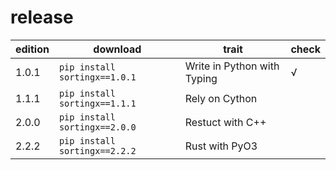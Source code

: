 # release

<div align="center">

|edition|download|trait|check|
|--|--|--|--|
|1.0.1|`pip install sortingx==1.0.1`|Write in Python with Typing|√|
|1.1.1|`pip install sortingx==1.1.1`|Rely on Cython||
|2.0.0|`pip install sortingx==2.0.0`|Restuct with C++||
|2.2.2|`pip install sortingx==2.2.2`|Rust with PyO3||

</div>